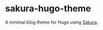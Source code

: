 # sakura-hugo-theme
A minimal blog theme for Hugo using [Sakura](https://github.com/oxalorg/sakura).
